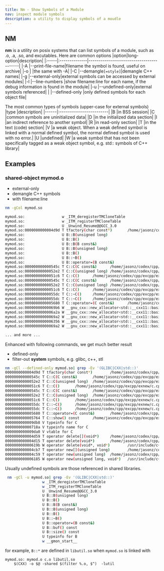 ```yaml
---
title: Nm - Show Symbols of a Module
nav: inspect module symbols
description: a utility to display symbols of a moudle
---
```


## NM

**nm** is a utility on posix systems that can list symbols of a module, such as .o, .a, .so, and excutables.
Here are common options
|option|long-option|description|
|:-----|:--------------|------------------------------------------|
|-A    |--print-file-name|filename the symbol is found, useful on archive|
|-o    |               |the same with -A|
|-C    |--demangle``[=style]``|demangle C++ names|
|-g    |--external-only|external symbols can be accessed by external modules|
|-l    |--line-numbers |show filename:line for each name, if the debug information is found in the module|
|-u    |--undefined-only|external symbols referenced|
|      |--defined-only |only defined symbols for each object file|

The most common types of symbols (upper-case for external symbols)
|type  |description|
|------|:-------------------------|
|B     |in BSS session|
|C     |common symbols are uninitialized data|
|D     |in the initialized data section|
|I     |an indirect reference to another symbol|
|R     |in read-only section|
|T     |in the text (code) section|
|V     |a weak object.  When a weak defined symbol is linked with a normal defined symbol, the normal defined symbol is used with no error.|
|U     |undefined|
|W     |a weak symbol that has not been specifically tagged as a weak object symbol, e.g. std:: symbols of C++ library|


## Examples

### shared-object mymod.o

* external-only
* demangle C++ symbols
* with filename:line

```bash
nm -gCol mymod.so

mymod.so:                 w _ITM_deregisterTMCloneTable
mymod.so:                 w _ITM_registerTMCloneTable
mymod.so:                 U _Unwind_Resume@@GCC_3.0
mymod.so:0000000000004d9d T tfactory(char const*)       /home/jasonz/codex/cpp/excpp/exnew/mymod.cpp:10
mymod.so:                 U B::B(unsigned long)
mymod.so:                 U B::B()
mymod.so:                 U B::B(B const&)
mymod.so:                 U B::B(unsigned long)
mymod.so:                 U B::B()
mymod.so:                 U B::~B()
mymod.so:                 U B::operator=(B const&)
mymod.so:000000000000545c T C::C(C const&)      /home/jasonz/codex/cpp/excpp/exnew/c.cpp:31
mymod.so:00000000000052e2 T C::C(unsigned long) /home/jasonz/codex/cpp/excpp/exnew/c.cpp:27
mymod.so:00000000000051c6 T C::C()      /home/jasonz/codex/cpp/excpp/exnew/c.cpp:23
mymod.so:000000000000545c T C::C(C const&)      /home/jasonz/codex/cpp/excpp/exnew/c.cpp:31
mymod.so:00000000000052e2 T C::C(unsigned long) /home/jasonz/codex/cpp/excpp/exnew/c.cpp:27
mymod.so:00000000000051c6 T C::C()      /home/jasonz/codex/cpp/excpp/exnew/c.cpp:23
mymod.so:00000000000055dc T C::~C()     /home/jasonz/codex/cpp/excpp/exnew/c.cpp:35
mymod.so:00000000000055dc T C::~C()     /home/jasonz/codex/cpp/excpp/exnew/c.cpp:35
mymod.so:0000000000005680 T C::operator=(C const&)      /home/jasonz/codex/cpp/excpp/exnew/c.cpp:39
mymod.so:00000000000069b6 W __gnu_cxx::new_allocator<std::__cxx11::basic_string<char, std::char_traits<char>, std::allocator<char> > >::deallocate(std::__cxx11::basic_string<char, std::char_traits<char>, std::allocator<char> >*, unsigned long)     /usr/include/c++/9/ext/new_allocator.h:119
mymod.so:0000000000006a2a W __gnu_cxx::new_allocator<std::__cxx11::basic_string<char, std::char_traits<char>, std::allocator<char> > >::allocate(unsigned long, void const*)    /usr/include/c++/9/ext/new_allocator.h:102
mymod.so:00000000000069a2 W __gnu_cxx::new_allocator<std::__cxx11::basic_string<char, std::char_traits<char>, std::allocator<char> > >::new_allocator(__gnu_cxx::new_allocator<std::__cxx11::basic_string<char, std::char_traits<char>, std::allocator<char> > > const&)        /usr/include/c++/9/ext/new_allocator.h:83
mymod.so:0000000000006356 W __gnu_cxx::new_allocator<std::__cxx11::basic_string<char, std::char_traits<char>, std::allocator<char> > >::new_allocator() /usr/include/c++/9/ext/new_allocator.h:80
mymod.so:00000000000069a2 W __gnu_cxx::new_allocator<std::__cxx11::basic_string<char, std::char_traits<char>, std::allocator<char> > >::new_allocator(__gnu_cxx::new_allocator<std::__cxx11::basic_string<char, std::char_traits<char>, std::allocator<char> > > const&)        /usr/include/c++/9/ext/new_allocator.h:83

... and more ...
```

Enhanced with following commands, we get much better result
* defined-only
* filter-out __system__ symbols, e.g. glibc, c++, stl

```bash
nm -gCl --defined-only mymod.so| grep -Ev '(GLIBC|CXX|std::)'
0000000000004d9d T tfactory(char const*)        /home/jasonz/codex/cpp/excpp/exnew/mymod.cpp:10
000000000000545c T C::C(C const&)       /home/jasonz/codex/cpp/excpp/exnew/c.cpp:31
00000000000052e2 T C::C(unsigned long)  /home/jasonz/codex/cpp/excpp/exnew/c.cpp:27
00000000000051c6 T C::C()       /home/jasonz/codex/cpp/excpp/exnew/c.cpp:23
000000000000545c T C::C(C const&)       /home/jasonz/codex/cpp/excpp/exnew/c.cpp:31
00000000000052e2 T C::C(unsigned long)  /home/jasonz/codex/cpp/excpp/exnew/c.cpp:27
00000000000051c6 T C::C()       /home/jasonz/codex/cpp/excpp/exnew/c.cpp:23
00000000000055dc T C::~C()      /home/jasonz/codex/cpp/excpp/exnew/c.cpp:35
00000000000055dc T C::~C()      /home/jasonz/codex/cpp/excpp/exnew/c.cpp:35
0000000000005680 T C::operator=(C const&)       /home/jasonz/codex/cpp/excpp/exnew/c.cpp:39
0000000000005764 T C::show() const      /home/jasonz/codex/cpp/excpp/exnew/c.cpp:48
0000000000009db8 V typeinfo for C
000000000000718a V typeinfo name for C
0000000000009da0 V vtable for C
0000000000004d59 T operator delete[](void*)     /home/jasonz/codex/cpp/excpp/exnew/mymod.cpp:8
0000000000004d15 T operator delete(void*)       /home/jasonz/codex/cpp/excpp/exnew/mymod.cpp:8
000000000000619b W operator delete(void*, void*)        /usr/include/c++/9/new:179
0000000000004cb7 T operator new[](unsigned long)        /home/jasonz/codex/cpp/excpp/exnew/mymod.cpp:8
0000000000004c59 T operator new(unsigned long)  /home/jasonz/codex/cpp/excpp/exnew/mymod.cpp:8
0000000000006185 W operator new(unsigned long, void*)   /usr/include/c++/9/new:173
```

Usually undefined symbols are those referenced in shared libraries.

```bash
 nm -gCl -u mymod.so| grep -Ev '(GLIBC|CXX|std::)'
                 w _ITM_deregisterTMCloneTable
                 w _ITM_registerTMCloneTable
                 U _Unwind_Resume@@GCC_3.0
                 U B::B(unsigned long)
                 U B::B()
                 U B::B(B const&)
                 U B::B(unsigned long)
                 U B::B()
                 U B::~B()
                 U B::operator=(B const&)
                 U B::buf() const
                 U B::size() const
                 U typeinfo for B
                 w __gmon_start__
```
for example, ``B::*`` are defined in ``libutil.so`` when ``mymod.so`` is linked with
```make
mymod.so: mymod.o c.o libutil.so
	$(CXX) -o $@ -shared $(filter %.o, $^)  -lutil
```